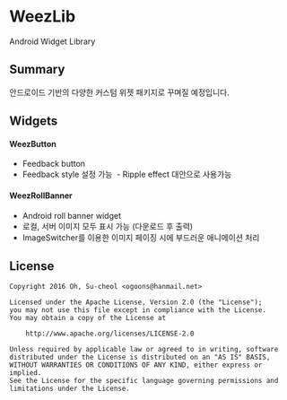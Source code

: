 # WeezLib
Android Widget Library

## Summary
안드로이드 기반의 다양한 커스텀 위젯 패키지로 꾸며질 예정입니다.

## Widgets
#### WeezButton
  - Feedback button
  - Feedback style 설정 가능
  - Ripple effect 대안으로 사용가능
 
#### WeezRollBanner
  - Android roll banner widget
  - 로컬, 서버 이미지 모두 표시 가능 (다운로드 후 출력)
  - ImageSwitcher를 이용한 이미지 페이징 시에 부드러운 애니메이션 처리
  
## License

    Copyright 2016 Oh, Su-cheol <ogoons@hanmail.net>

    Licensed under the Apache License, Version 2.0 (the "License");
    you may not use this file except in compliance with the License.
    You may obtain a copy of the License at

        http://www.apache.org/licenses/LICENSE-2.0

    Unless required by applicable law or agreed to in writing, software
    distributed under the License is distributed on an "AS IS" BASIS,
    WITHOUT WARRANTIES OR CONDITIONS OF ANY KIND, either express or implied.
    See the License for the specific language governing permissions and
    limitations under the License.
